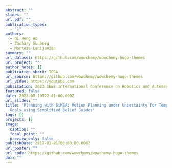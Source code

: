 ```yaml
---
abstract: ""
slides: ""
url_pdf: ""
publication_types:
  - "1"
authors:
  - Qi Heng Ho
  - Zachary Sunberg
  - Morteza Lahijanian
summary: ""
url_dataset: https://github.com/wowchemy/wowchemy-hugo-themes
url_project: ""
author_notes: []
publication_short: ICRA
url_source: https://github.com/wowchemy/wowchemy-hugo-themes
url_video: https://youtube.com
publication: 2023 IEEE International Conference on Robotics and Automation
featured: false
date: 2023-09-19T22:41:00.000Z
url_slides: ""
title: "Planning with SiMBA: Motion Planning under Uncertainty for Temporal
  Goals using Simplified Belief Guides"
tags: []
projects: []
image:
  caption: ""
  focal_point: ""
  preview_only: false
publishDate: 2017-01-01T00:00:00.000Z
url_poster: ""
url_code: https://github.com/wowchemy/wowchemy-hugo-themes
doi: ""
---
```

